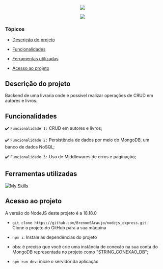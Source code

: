 <p align="center">
<img src="https://github.com/user-attachments/assets/cbf78611-9bae-4ccb-a702-b2a360a0fe9b"/>
</p>
<p align="center">
<img loading="lazy" src="http://img.shields.io/static/v1?label=STATUS&message=ABERTO%20PARA%20DESENVOLVIMENTO&color=GREEN&style=for-the-badge"/>
</p>

### Tópicos 

- [Descrição do projeto](#descrição-do-projeto)

- [Funcionalidades](#funcionalidades)

- [Ferramentas utilizadas](#ferramentas-utilizadas)

- [Acesso ao projeto](#acesso-ao-projeto)

## Descrição do projeto 
<p align="left">Backend de uma livraria onde é possível realizar operações de CRUD em autores e livros.</p>

## Funcionalidades

:heavy_check_mark: `Funcionalidade 1:` CRUD em autores e livros;

:heavy_check_mark: `Funcionalidade 2:` Persistência de dados por meio do MongoDB, um banco de dados NoSQL;

:heavy_check_mark: `Funcionalidade 3:` Uso de Middlewares de erros e paginação;

## Ferramentas utilizadas
[![My Skills](https://skillicons.dev/icons?i=nodejs,express,mongodb)](https://skillicons.dev)


###

## Acesso ao projeto
 <p align="left"> 
  A versão do NodeJS deste projeto é a 18.18.0
 </p>
 
  - ``git clone https://github.com/BrenonSAraujo/nodejs_express.git``: Clone o projeto do GitHub para a sua máquina
  
  - ``npm i``: Instale as dependências do projeto
    
  - obs: é preciso que você crie uma instância de conexão na sua conta do MongoDB representada no projeto como "STRING_CONEXAO_DB";
  
  - ``npm run dev``: inicie o servidor da aplicação


